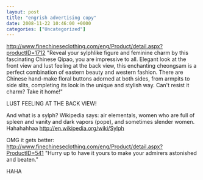 ```yaml
---
layout: post
title: "engrish advertising copy"
date: 2008-11-22 10:46:00 +0000
categories: ["Uncategorized"]
---
```


http://www.finechineseclothing.com/eng/Product/detail.aspx?productID=1712
"Reveal your sylphlike figure and feminine charm by this fascinating Chinese Qipao, you are impressive to all.
Elegant look at the front view and lust feeling at the back view, this enchanting cheongsam is a perfect combination of eastern beauty and western fashion. There are Chinese hand-make floral buttons adorned at both sides, from armpits to side slits, completing its look in the unique and stylish way.
Can't resist it charm? Take it home!"

LUST FEELING AT THE BACK VIEW!

And what is a sylph? Wikipedia says: air elementals, women who are full of spleen and vanity and dark vapors (pope), and sometimes slender women. Hahahahhaa http://en.wikipedia.org/wiki/Sylph

OMG it gets better: http://www.finechineseclothing.com/eng/Product/detail.aspx?ProductID=541
"Hurry up to have it yours to make your admirers astonished and beaten."

HAHA